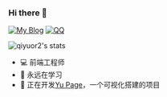 

### Hi there 👋

[![My Blog](https://img.shields.io/badge/-https://blog.qiyuor2.cn-1ca0f1?label=Blog&flat-square&link=https://blog.qiyuor2.cn)](https://blog.qiyuor2.cn)
[![QQ](https://img.shields.io/badge/-1176281967-success?label=QQ&flat-square&link=tencent://message/?uin=1176281967)](tencent://message/?uin=1176281967)

![qiyuor2's stats](https://github-readme-stats-lqpqbzbmp-mashirozx.vercel.app/api?username=qiyuor2&bg_color=30,e96443,904e95&title_color=fff&text_color=fff&count_private=true&hide_border=true)

- 💻 前端工程师
- 🌱 永远在学习
- 🔭 正在开发[Yu Page](https://github.com/QiYuOr2/yu-page)，一个可视化搭建的项目
